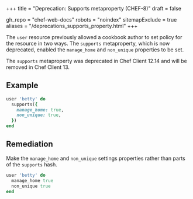 +++
title = "Deprecation: Supports metaproperty (CHEF-8)"
draft = false

gh_repo = "chef-web-docs"
robots = "noindex"
sitemapExclude = true
aliases = "/deprecations_supports_property.html"
+++

The `user` resource previously allowed a cookbook author to set policy
for the resource in two ways. The `supports` metaproperty, which is now
deprecated, enabled the `manage_home` and `non_unique` properties to be
set.

The `supports` metaproperty was deprecated in Chef Client 12.14 and will
be removed in Chef Client 13.

## Example

```ruby
user 'betty' do
  supports({
    manage_home: true,
    non_unique: true,
  })
end
```

## Remediation

Make the `manage_home` and `non_unique` settings properties rather than
parts of the `supports` hash.

```ruby
user 'betty' do
  manage_home true
  non_unique true
end
```
